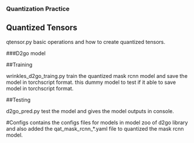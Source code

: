 ### Quantization Practice

## Quantized Tensors 
qtensor.py basic operations and how to create quantized tensors.


###D2go model

##Training

wrinkles_d2go_traing.py train the quantized mask rcnn model and save the model in torchscript format. this dummy model to test if it able to save model in torchscript format.

##Testing 

d2go_pred.py test the model and gives the model outputs in console.

#Configs
contains the configs files for models in model zoo of d2go library and also added the qat_mask_rcnn_*.yaml file to quantized the mask rcnn model.

